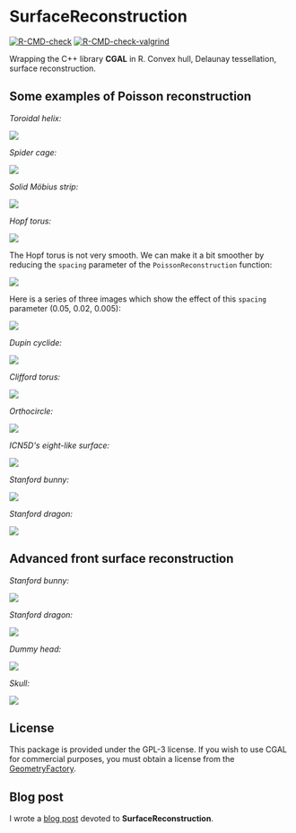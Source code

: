 # SurfaceReconstruction

<!-- badges: start -->
[![R-CMD-check](https://github.com/stla/SurfaceReconstruction/actions/workflows/R-CMD-check.yaml/badge.svg)](https://github.com/stla/SurfaceReconstruction/actions/workflows/R-CMD-check.yaml)
[![R-CMD-check-valgrind](https://github.com/stla/SurfaceReconstruction/actions/workflows/R-CMD-check-valgrind.yaml/badge.svg)](https://github.com/stla/SurfaceReconstruction/actions/workflows/R-CMD-check-valgrind.yaml)
<!-- badges: end -->

Wrapping the C++ library **CGAL** in R. Convex hull, Delaunay tessellation, surface reconstruction.

## Some examples of Poisson reconstruction

*Toroidal helix:*

![](https://raw.githubusercontent.com/stla/SurfaceReconstruction/master/inst/PoissonExamples/ToroidalHelix.png)

*Spider cage:*

![](https://raw.githubusercontent.com/stla/SurfaceReconstruction/master/inst/PoissonExamples/SpiderCage.png)

*Solid Möbius strip:*

![](https://raw.githubusercontent.com/stla/SurfaceReconstruction/master/inst/PoissonExamples/SolidMobiusStrip.png)

*Hopf torus:*

![](https://raw.githubusercontent.com/stla/SurfaceReconstruction/master/inst/PoissonExamples/HopfTorus.png)

The Hopf torus is not very smooth. We can make it a bit smoother by reducing 
the `spacing` parameter of the `PoissonReconstruction` function:

![](https://raw.githubusercontent.com/stla/SurfaceReconstruction/master/inst/PoissonExamples/HopfTorusMesh_spacing02.png)

Here is a series of three images which show the effect of this `spacing` 
parameter (0.05, 0.02, 0.005):

![](https://raw.githubusercontent.com/stla/SurfaceReconstruction/master/inst/PoissonExamples/SolidMobiusStrip_spacings.png)

*Dupin cyclide:*

![](https://raw.githubusercontent.com/stla/SurfaceReconstruction/master/inst/PoissonExamples/cyclide.png)

*Clifford torus:*

![](https://raw.githubusercontent.com/stla/SurfaceReconstruction/master/inst/PoissonExamples/CliffordTorus.gif)

*Orthocircle:*

![](https://raw.githubusercontent.com/stla/SurfaceReconstruction/master/inst/PoissonExamples/Orthocircle.png)

*ICN5D's eight-like surface:*

![](https://raw.githubusercontent.com/stla/SurfaceReconstruction/master/inst/PoissonExamples/ICN5D_eight.png)

*Stanford bunny:*

![](https://raw.githubusercontent.com/stla/SurfaceReconstruction/master/inst/PoissonExamples/StanfordBunny.png)

*Stanford dragon:*

![](https://raw.githubusercontent.com/stla/SurfaceReconstruction/master/inst/PoissonExamples/StanfordDragon.png)


## Advanced front surface reconstruction

*Stanford bunny:*

![](https://raw.githubusercontent.com/stla/SurfaceReconstruction/master/inst/AFSexamples/Bunny.png)

*Stanford dragon:*

![](https://raw.githubusercontent.com/stla/SurfaceReconstruction/master/inst/AFSexamples/StanfordDragon.png)

*Dummy head:*

![](https://raw.githubusercontent.com/stla/SurfaceReconstruction/master/inst/AFSexamples/DummyHead.png)

*Skull:*

![](https://raw.githubusercontent.com/stla/SurfaceReconstruction/master/inst/AFSexamples/Skull.png)


## License

This package is provided under the GPL-3 license. If you wish to use CGAL for 
commercial purposes, you must obtain a license from the 
[GeometryFactory](https://geometryfactory.com).


## Blog post

I wrote a [blog post](https://laustep.github.io/stlahblog/posts/SurfaceReconstruction.html) devoted to **SurfaceReconstruction**.

